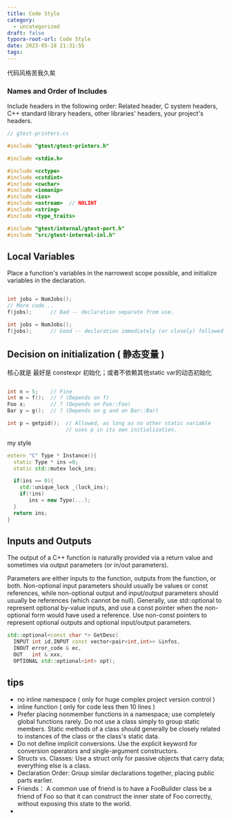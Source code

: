 ```yaml
---
title: Code Style
category:
  - uncategorized
draft: false
typora-root-url: Code Style
date: 2023-05-18 21:31:55
tags:
---
```


  代码风格苦我久矣

### Names and Order of Includes
Include headers in the following order: Related header, C system headers, C++ standard library headers, other libraries' headers, your project's headers.
```cpp
// gtest-printers.cc

#include "gtest/gtest-printers.h"

#include <stdio.h>

#include <cctype>
#include <cstdint>
#include <cwchar>
#include <iomanip>
#include <ios>
#include <ostream>  // NOLINT
#include <string>
#include <type_traits>

#include "gtest/internal/gtest-port.h"
#include "src/gtest-internal-inl.h"
```

## Local Variables
Place a function's variables in the narrowest scope possible, and initialize variables in the declaration.
```cpp

int jobs = NumJobs();
// More code...
f(jobs);      // Bad -- declaration separate from use.

int jobs = NumJobs();
f(jobs);      // Good -- declaration immediately (or closely) followed by use.
```

## Decision on initialization ( 静态变量 )
核心就是 最好是 constexpr 初始化；或者不依赖其他static var的动态初始化

```cpp

int n = 5;    // Fine
int m = f();  // ? (Depends on f)
Foo x;        // ? (Depends on Foo::Foo)
Bar y = g();  // ? (Depends on g and on Bar::Bar)

int p = getpid();  // Allowed, as long as no other static variable
                   // uses p in its own initialization.
```
my style
```cpp
extern "C" Type * Instance(){
  static Type * ins =0;
  static std::mutex lock_ins;

  if(ins == 0){
    std::unique_lock _(lock_ins);
    if(!ins)
       ins = new Type(...);
  }
  return ins;
}

```

## Inputs and Outputs
The output of a C++ function is naturally provided via a return value and sometimes via output parameters (or in/out parameters).

Parameters are either inputs to the function, outputs from the function, or both. Non-optional input parameters should usually be values or const references, while non-optional output and input/output parameters should usually be references (which cannot be null). Generally, use std::optional to represent optional by-value inputs, and use a const pointer when the non-optional form would have used a reference. Use non-const pointers to represent optional outputs and optional input/output parameters.

```cpp
std::optional<const char *> GetDesc(
  INPUT int id,INPUT const vector<pair<int,int>> &infos,
  INOUT error_code & ec, 
  OUT   int & xxx,
  OPTIONAL std::optional<int> opt);
```

## tips
* no inline namespace ( only for huge complex project version control )
*    inline function  ( only for code less then 10 lines )
* Prefer placing nonmember functions in a namespace; use completely global functions rarely. Do not use a class simply to group static members. Static methods of a class should generally be closely related to instances of the class or the class's static data.
* Do not define implicit conversions. Use the explicit keyword for conversion operators and single-argument constructors.
* Structs vs. Classes: Use a struct only for passive objects that carry data; everything else is a class.
* Declaration Order: Group similar declarations together, placing public parts earlier.
* Friends： A common use of friend is to have a FooBuilder class be a friend of Foo so that it can construct the inner state of Foo correctly, without exposing this state to the world. 
* 
